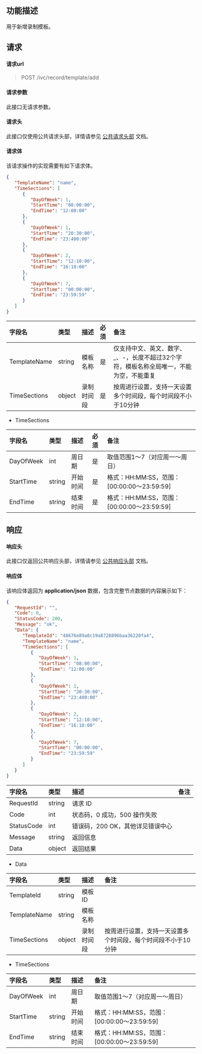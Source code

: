 ## 功能描述

用于新增录制模板。

## 请求

#### 请求url

> POST /ivc/record/template/add

#### 请求参数

此接口无请求参数。

#### 请求头

此接口仅使用公共请求头部，详情请参见 [公共请求头部](https://cloud.tencent.com/document/product/1344/50451) 文档。

#### 请求体

该请求操作的实现需要有如下请求体。

```json
{
   "TemplateName": "name",
   "TimeSections": [
      {
         "DayOfWeek": 1,
         "StartTime": "08:00:00",
         "EndTime": "12:00:00"
      },
      {
         "DayOfWeek": 1,
         "StartTime": "20:30:00",
         "EndTime": "23:400:00"
      },
      {
         "DayOfWeek": 2,
         "StartTime": "12:10:00",
         "EndTime": "16:10:00"
      },
      {
         "DayOfWeek": 7,
         "StartTime": "00:00:00",
         "EndTime": "23:59:59"
      }
   ]
}
```

| 字段名       | 类型   | 描述       | 必须 | 备注                                                         |
| :----------- | :----- | :--------- | :--- | :----------------------------------------------------------- |
| TemplateName | string | 模板名称   | 是   | 仅支持中文、英文、数字、_、-，长度不超过32个字符，模板名称全局唯一，不能为空，不能重复 |
| TimeSections | object | 录制时间段 | 是   | 按周进行设置，支持一天设置多个时间段，每个时间段不小于10分钟 |

+ TimeSections

| 字段名    | 类型   | 描述     | 必须 | 备注                                       |
| :-------- | :----- | :------- | :--- | :----------------------------------------- |
| DayOfWeek | int    | 周日期   | 是   | 取值范围1～7（对应周一～周日）             |
| StartTime | string | 开始时间 | 是   | 格式：HH:MM:SS，范围：[00:00:00～23:59:59] |
| EndTime   | string | 结束时间 | 是   | 格式：HH:MM:SS，范围：[00:00:00～23:59:59] |

## 响应

#### 响应头

此接口仅返回公共响应头部，详情请参见 [公共响应头部](https://cloud.tencent.com/document/product/1344/50452) 文档。

#### 响应体

该响应体返回为 **application/json** 数据，包含完整节点数据的内容展示如下：

```json
{
   "RequestId": "",
   "Code": 0,
   "StatusCode": 200,
   "Message": "ok",
   "Data": {
      "TemplateId": "48676e89a8c19a8728896baa36220fa4",
      "TemplateName": "name",
      "TimeSections": [
         {
            "DayOfWeek": 1,
            "StartTime": "08:00:00",
            "EndTime": "12:00:00"
         },
         {
            "DayOfWeek": 1,
            "StartTime": "20:30:00",
            "EndTime": "23:400:00"
         },
         {
            "DayOfWeek": 2,
            "StartTime": "12:10:00",
            "EndTime": "16:10:00"
         },
         {
            "DayOfWeek": 7,
            "StartTime": "00:00:00",
            "EndTime": "23:59:59"
         }
      ]
   }
}
```

| 字段名     | 类型   | 描述                             | 备注 |
| :--------- | :----- | :------------------------------- | :--- |
| RequestId  | string | 请求 ID                           |      |
| Code       | int    | 状态码，0 成功，500 操作失败     |      |
| StatusCode | int    | 错误码，200 OK，其他详见错误中心 |      |
| Message    | string | 返回信息                         |      |
| Data       | object | 返回结果                         |      |

+ Data

| 字段名       | 类型   | 描述       | 备注                                                         |
| :----------- | :----- | :--------- | :----------------------------------------------------------- |
| TemplateId   | string | 模板 ID     |                                                              |
| TemplateName | string | 模板名称   |                                                              |
| TimeSections | object | 录制时间段 | 按周进行设置，支持一天设置多个时间段，每个时间段不小于10分钟 |

+ TimeSections

| 字段名    | 类型   | 描述     | 备注                                       |
| :-------- | :----- | :------- | :----------------------------------------- |
| DayOfWeek | int    | 周日期   | 取值范围1～7（对应周一～周日）             |
| StartTime | string | 开始时间 | 格式：HH:MM:SS，范围：[00:00:00～23:59:59] |
| EndTime   | string | 结束时间 | 格式：HH:MM:SS，范围：[00:00:00～23:59:59] |


